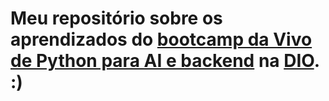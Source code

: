 # Meu repositório sobre os aprendizados do [bootcamp da Vivo de Python para AI e backend](https://web.dio.me/track/coding-future-vivo-python-ai-backend-developer) na [DIO](https://www.dio.me/users/souzacaue). :)

